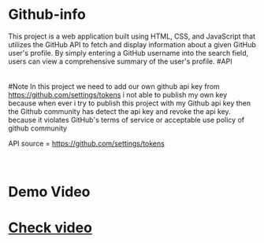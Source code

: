 # Github-info
This project is a web application built using HTML, CSS, and JavaScript that utilizes the GitHub API to fetch and display information about a given GitHub user's profile. By simply entering a GitHub username into the search field, users can view a comprehensive summary of the user's profile.
#API 
<br> <br> <br>
#Note
In this project we  need to add our own github api key from https://github.com/settings/tokens  i not able to publish my own key because when ever i try to publish this project with my Github api key then  the Github  community has detect the api key and revoke the api key.  because it violates GitHub's terms of service or acceptable use policy of github  community 

API source = https://github.com/settings/tokens
<br> <br> <br> 

<h1>Demo Video<h1> 
<a href="https://www.linkedin.com/posts/karan-mishra-892970247_githubapi-html-css-activity-7190214985627635712-nl0N?trk">Check video </a>
